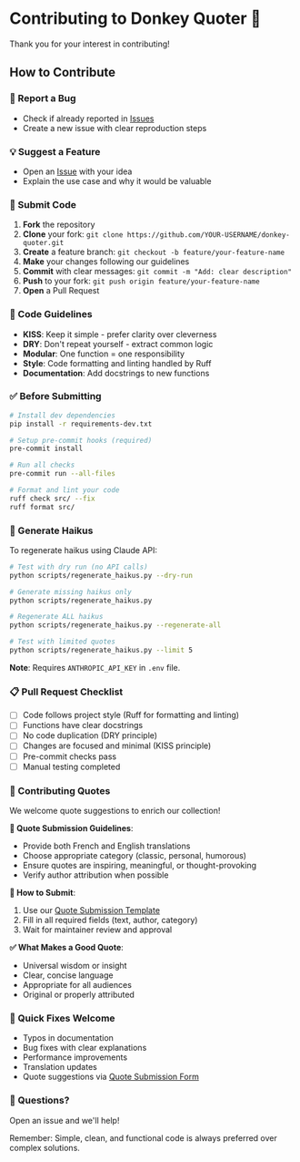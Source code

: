 # Contributing to Donkey Quoter 🫏

Thank you for your interest in contributing!

## How to Contribute

### 🐛 Report a Bug
- Check if already reported in [Issues](https://github.com/fdayde/donkey-quoter/issues)
- Create a new issue with clear reproduction steps

### 💡 Suggest a Feature
- Open an [Issue](https://github.com/fdayde/donkey-quoter/issues/new) with your idea
- Explain the use case and why it would be valuable

### 📝 Submit Code

1. **Fork** the repository
2. **Clone** your fork: `git clone https://github.com/YOUR-USERNAME/donkey-quoter.git`
3. **Create** a feature branch: `git checkout -b feature/your-feature-name`
4. **Make** your changes following our guidelines
5. **Commit** with clear messages: `git commit -m "Add: clear description"`
6. **Push** to your fork: `git push origin feature/your-feature-name`
7. **Open** a Pull Request

### 🎯 Code Guidelines

- **KISS**: Keep it simple - prefer clarity over cleverness
- **DRY**: Don't repeat yourself - extract common logic
- **Modular**: One function = one responsibility
- **Style**: Code formatting and linting handled by Ruff
- **Documentation**: Add docstrings to new functions

### ✅ Before Submitting

```bash
# Install dev dependencies
pip install -r requirements-dev.txt

# Setup pre-commit hooks (required)
pre-commit install

# Run all checks
pre-commit run --all-files

# Format and lint your code
ruff check src/ --fix
ruff format src/
```

### 🎨 Generate Haikus

To regenerate haikus using Claude API:

```bash
# Test with dry run (no API calls)
python scripts/regenerate_haikus.py --dry-run

# Generate missing haikus only
python scripts/regenerate_haikus.py

# Regenerate ALL haikus
python scripts/regenerate_haikus.py --regenerate-all

# Test with limited quotes
python scripts/regenerate_haikus.py --limit 5
```

**Note**: Requires `ANTHROPIC_API_KEY` in `.env` file.

### 📋 Pull Request Checklist

- [ ] Code follows project style (Ruff for formatting and linting)
- [ ] Functions have clear docstrings
- [ ] No code duplication (DRY principle)
- [ ] Changes are focused and minimal (KISS principle)
- [ ] Pre-commit checks pass
- [ ] Manual testing completed

### 📖 Contributing Quotes

We welcome quote suggestions to enrich our collection!

**🎯 Quote Submission Guidelines**:
- Provide both French and English translations
- Choose appropriate category (classic, personal, humorous)
- Ensure quotes are inspiring, meaningful, or thought-provoking
- Verify author attribution when possible

**📝 How to Submit**:
1. Use our [Quote Submission Template](https://github.com/fdayde/donkey-quoter/issues/new?template=quote_submission.yml)
2. Fill in all required fields (text, author, category)
3. Wait for maintainer review and approval

**✅ What Makes a Good Quote**:
- Universal wisdom or insight
- Clear, concise language
- Appropriate for all audiences
- Original or properly attributed

### 🚀 Quick Fixes Welcome

- Typos in documentation
- Bug fixes with clear explanations
- Performance improvements
- Translation updates
- Quote suggestions via [Quote Submission Form](https://github.com/fdayde/donkey-quoter/issues/new?template=quote_submission.yml)

### 💬 Questions?
Open an issue and we'll help!

Remember: Simple, clean, and functional code is always preferred over complex solutions.
